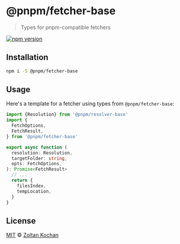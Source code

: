 # @pnpm/fetcher-base

> Types for pnpm-compatible fetchers

<!--@shields('npm')-->
[![npm version](https://img.shields.io/npm/v/@pnpm/fetcher-base.svg)](https://www.npmjs.com/package/@pnpm/fetcher-base)
<!--/@-->

## Installation

```sh
npm i -S @pnpm/fetcher-base
```

## Usage

Here's a template for a fetcher using types from `@pnpm/fetcher-base`:

```ts
import {Resolution} from '@pnpm/resolver-base'
import {
  FetchOptions,
  FetchResult,
} from '@pnpm/fetcher-base'

export async function (
  resolution: Resolution,
  targetFolder: string,
  opts: FetchOptions,
): Promise<FetchResult>
  // ...
  return {
    filesIndex,
    tempLocation,
  }
}
```

## License

[MIT](./LICENSE) © [Zoltan Kochan](https://www.kochan.io/)

